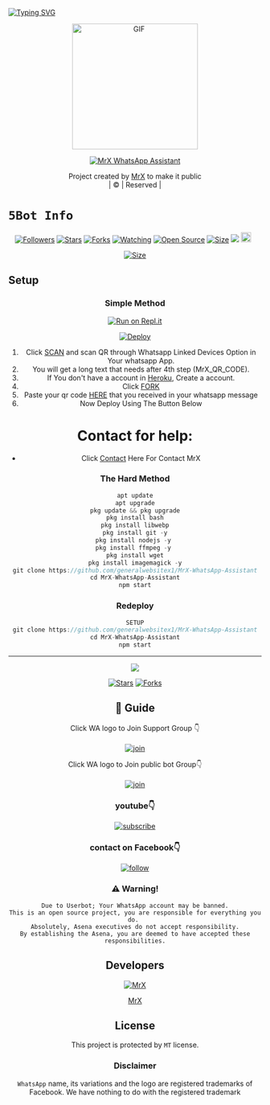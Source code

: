 [![Typing SVG](https://readme-typing-svg.herokuapp.com?size=30&color=F753EE&lines=Welcome+To+MrX-WhatsApp-Assistant;This+Bot+Made+By+MrX)](https://git.io/typing-svg)
<div align="center">
        <img src="http://www.generalwebsitex.ml/my%20logo.jgp" alt="GIF" width="250" height="250"/>
</p>

<a href="#"><img title="MrX WhatsApp Assistant" src="https://img.shields.io/badge/MrX-Whatsapp_Assistant-green?colorA=%23ff0000&colorB=%23017e40&style=for-the-badge"></a>
</p>
  <p align="center">
</p>
</div>
<p align="center">
Project created by <a href="https://github.com/TURBOHYPER">MrX</a> to make it public
    <br>
       | © |
        Reserved |
    <br> 
</p>

# ```5Bot Info```
<p align="center">
<a href="https://github.com/generalwebsitex1/followers"><img title="Followers" src="https://img.shields.io/github/followers/generalwebsitex1?color=red&style=flat-square"></a>
<a href="https://github.com/generalwebsitex1/MrX-WhatsApp-Assistant/stargazers/"><img title="Stars" src="https://img.shields.io/github/stars/generalwebsitex1/MrX-WhatsApp-Assistant?color=blue&style=flat-square"></a>
<a href="https://github.com/generalwebsitex1/MrX-WhatsApp-Assistant/network/members"><img title="Forks" src="https://img.shields.io/github/forks/generalwebsitex1/MrX-WhatsApp-Assistant?color=red&style=flat-square"></a>
<a href="https://github.com/generalwebsitex1/MrX-WhatsApp-Assistant/watchers"><img title="Watching" src="https://img.shields.io/github/watchers/generalwebsitex1/MrX-WhatsApp-Assistant?label=Watchers&color=blue&style=flat-square"></a>
<a href="https://github.com/generalwebsitex1/MrX-WhatsApp-Assistant"><img title="Open Source" src="https://img.shields.io/badge/Author-MrX%20Mods%20Inc.-red?v=103"></a>
<a href="https://github.com/generalwebsitex1/MrX-WhatsApp-Assistant/"><img title="Size" src="https://img.shields.io/github/repo-size/generalwebsitex1/MrX-WhatsApp-Assistant?style=flat-square&color=green"></a>
<a href="https://hits.seeyoufarm.com"><img src="https://hits.seeyoufarm.com/api/count/incr/badge.svg?url=https%3A%2F%2Fgithub.com%2Fgeneralwebsitex1%2FMrX-WhatsApp-Assistant&count_bg=%2379C83D&title_bg=%23555555&icon=probot.svg&icon_color=%2300FF6D&title=hits&edge_flat=false"/></a>
<a https://github.com/generalwebsitex1/MrX-WhatsApp-Assistant/graphs/commit-activity"><img height="20" src="https://img.shields.io/badge/Maintained%3F-yes-green.svg"></a>&nbsp;&nbsp;
</p>
<p align='center'>
    </p>

<p align="center">
<a href="http://www.generalwebsitex.ml"><img title="Size" src="https://img.shields.io/badge/Tutorial-Video-green"></a>
</p>

<p align="center">
<a ![Profile Views](https://hits.seeyoufarm.com/api/count/incr/badge.svg?url=https://github.com/generalwebsitex1/MrX-WhatsApp-Assistant&title=MrX-WhatsApp-Assistant%20Views)
</p>

## Setup
<div align="center">

  ### Simple Method
 
[![Run on Repl.it](https://repl.it/badge/github/quiec/whatsAlfa)](https://replit.com/@TURBOHYPER/Toxic-AlexaV3?output%20only=1&lite=1#index.js)

[![Deploy](https://www.herokucdn.com/deploy/button.svg)](https://heroku.com/deploy?template=https://github.com/Goushi786/MrX-WhatsApp-Assistant/) 
<br>
        
1. Click [SCAN](https://replit.com/@generalwebsitex1/MrX-WhatsApp-Assistant?output%20only=1&lite=1#index.js) and scan QR through Whatsapp Linked Devices Option in Your whatsapp App.
2. You will get a long text that needs after 4th step (MrX_QR_CODE).
3. If You don't have a account in [Heroku](https://signup.heroku.com/), Create a account.
4. Click [FORK](https://github.com/generalwebsitex1/MrX-WhatsApp-Assistant/fork)
5. Paste your qr code [HERE](https://github.com/generalwebsitex1/MrX-WhatsApp-Assistant/blob/main/session.json) that you received in your whatsapp message
6. Now Deploy Using The Button Below
   <br>
# Contact for help:
   * Click [Contact](https://wa.me/923081806308?text=Need+Help🙂) Here For Contact MrX
 
### The Hard Method
```js
apt update
apt upgrade
pkg update && pkg upgrade
pkg install bash
pkg install libwebp
pkg install git -y
pkg install nodejs -y 
pkg install ffmpeg -y 
pkg install wget
pkg install imagemagick -y
git clone https://github.com/generalwebsitex1/MrX-WhatsApp-Assistant
cd MrX-WhatsApp-Assistant
npm start
```
      
  
### Redeploy
```js
SETUP
git clone https://github.com/generalwebsitex1/MrX-WhatsApp-Assistant
cd MrX-WhatsApp-Assistant
npm start
```

----

  <p align="center">
  <a href="https://github.com/generalwebsitex1/MrX-WhatsApp-Assistant">
    
<a href="https://github.com/generalwebsitex1/followers">
<img src="https://img.shields.io/github/repo-size/farhan-dqz/Julie-Mwol?color=green&label=Repo%20total%20size&style=plastic">
<p align="center">
<a href="https://github.com/generalwebsitex1/followers"
<img title="Followers" src="https://img.shields.io/github/followers/generalwebsitex1?color=blue&style=flat-square"></a>
<a href="https://github.com/generalwebsitex1/MrX-WhatsApp-Assistant/stargazers/"><img title="Stars" src="https://img.shields.io/github/stars/generalwebsitex1/MrX-WhatsApp-Assistant?color=blue&style=flat-trangle"></a>
<a href="https://github.com/generalwebsitex1/MrX-WhatsApp-Assistant/network/members"><img title="Forks" src="https://img.shields.io/github/forks/generalwebsitex1/MrX-WhatsApp-Assistant?color=blue&style=flat-trangle"></a>
</p>

## 📢 Guide
Click WA logo to Join Support Group 👇
    <br>
<br>
  [![join](https://github.com/Alien-alfa/PublicBot/blob/main/wlogo.svg.png)](https://chat.whatsapp.com/KbeXBmjO6Ab5wVQnIA142v)
  <div align="center">


Click WA logo to Join public bot Group👇
    <br>
<br>
  [![join](https://github.com/Alien-alfa/PublicBot/blob/main/wlogo.svg.png)](https://chat.whatsapp.com/KbeXBmjO6Ab5wVQnIA142v)
  <div align="center">

  </div>

### youtube👇

[![subscribe](https://i.ibb.co/mqttCVQ/images-1-1.png)](http://www.generalwebsitex.ml)


### contact on Facebook👇

[![follow](https://i.ibb.co/zHdm4Hj/images-5-2.jpg)](https://www.facebook.com/khankhanirs)


### ⚠️ Warning! 
```
Due to Userbot; Your WhatsApp account may be banned.
This is an open source project, you are responsible for everything you do. 
Absolutely, Asena executives do not accept responsibility.
By establishing the Asena, you are deemed to have accepted these responsibilities.
```
          
## Developers
  <div align="center">
    
  [![MrX](http://www.generalwebsitex.ml/my%20logo.jpg?size=100)](https://github.com/TURBOHYPER)
    
[MrX](https://github.com/generalwebsitex1)
  </div>
    
    


## License
This project is protected by `MT` license.

### Disclaimer
`WhatsApp` name, its variations and the logo are registered trademarks of Facebook. We have nothing to do with the registered trademark
